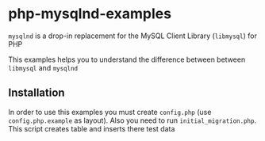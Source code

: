 php-mysqlnd-examples
====================

`mysqlnd` is a drop-in replacement for the MySQL Client Library (`libmysql`) for PHP

This examples helps you to understand the difference between between `libmysql` and `mysqlnd`

Installation
------------

In order to use this examples you must create `config.php` (use `config.php.example` as layout).
Also you need to run `initial_migration.php`. This script creates table and inserts there test data
